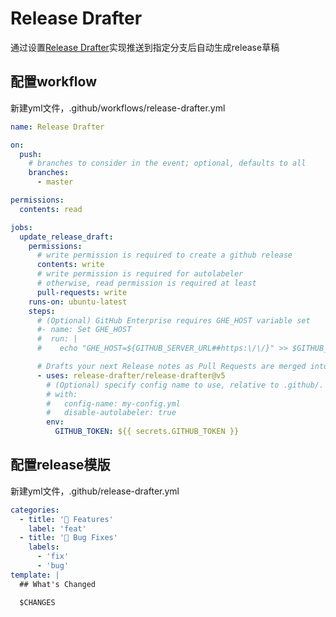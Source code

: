 # Release Drafter

通过设置[Release Drafter](https://github.com/release-drafter/release-drafter)实现推送到指定分支后自动生成release草稿


## 配置workflow

新建yml文件，.github/workflows/release-drafter.yml

```yml
name: Release Drafter

on:
  push:
    # branches to consider in the event; optional, defaults to all
    branches:
      - master

permissions:
  contents: read

jobs:
  update_release_draft:
    permissions:
      # write permission is required to create a github release
      contents: write
      # write permission is required for autolabeler
      # otherwise, read permission is required at least
      pull-requests: write
    runs-on: ubuntu-latest
    steps:
      # (Optional) GitHub Enterprise requires GHE_HOST variable set
      #- name: Set GHE_HOST
      #  run: |
      #    echo "GHE_HOST=${GITHUB_SERVER_URL##https:\/\/}" >> $GITHUB_ENV

      # Drafts your next Release notes as Pull Requests are merged into "master"
      - uses: release-drafter/release-drafter@v5
        # (Optional) specify config name to use, relative to .github/. Default: release-drafter.yml
        # with:
        #   config-name: my-config.yml
        #   disable-autolabeler: true
        env:
          GITHUB_TOKEN: ${{ secrets.GITHUB_TOKEN }}

```


## 配置release模版

新建yml文件，.github/release-drafter.yml

```yml
categories:
  - title: '🚀 Features'
    label: 'feat'
  - title: '🐛 Bug Fixes'
    labels:
      - 'fix'
      - 'bug'
template: |
  ## What's Changed

  $CHANGES
```